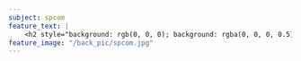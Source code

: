 ```yaml
---
subject: spcom
feature_text: |
    <h2 style="background: rgb(0, 0, 0); background: rgba(0, 0, 0, 0.5); color: #f1f1f1; padding: 10px;">SPCOM</h2>
feature_image: "/back_pic/spcom.jpg"
---
```

